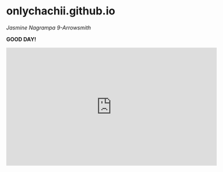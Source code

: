 # onlychachii.github.io
*Jasmine Nagrampa*
*9-Arrowsmith*


**GOOD DAY!**

<iframe width="560" height="315" src="https://www.youtube.com/embed/lTRiuFIWV54" title="YouTube video player" frameborder="0" allow="accelerometer; autoplay; clipboard-write; encrypted-media; gyroscope; picture-in-picture; web-share" allowfullscreen></iframe>
